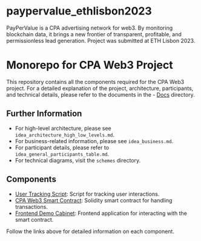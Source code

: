 # paypervalue_ethlisbon2023
PayPerValue is a CPA advertising network for web3. By monitoring blockchain data, it brings a new frontier of transparent, profitable, and permissionless lead generation. Project was submitted at ETH Lisbon 2023.

# Monorepo for CPA Web3 Project

This repository contains all the components required for the CPA Web3 project.
For a detailed explanation of the project, architecture, participants, and technical details, please refer to the documents in the - [Docs](./_docs/) directory.
## Further Information
- For high-level architecture, please see `idea_architecture_high_low_levels.md`.
- For business-related information, please see `idea_business.md`.
- For participant details, please refer to `idea_general_participants_table.md`.
- For technical diagrams, visit the `schemes` directory.

## Components

- [User Tracking Script](./tracking_script/README.md): Script for tracking user interactions.
- [CPA Web3 Smart Contract](./smartcontract/README.md): Solidity smart contract for handling transactions.
- [Frontend Demo Cabinet](./frontend_cabinet/README.md): Frontend application for interacting with the smart contract.

Follow the links above for detailed information on each component.
